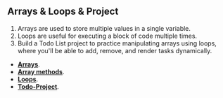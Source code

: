 <!-- #### [Go Back ↩](../README.md) -->
## Arrays & Loops & Project

 1. Arrays are used to store multiple values in a single variable. 
 2. Loops are useful for executing a block of code multiple times.
 3. Build a Todo List project to practice manipulating arrays using loops, where you'll be able to add, remove, and render tasks dynamically.

- [**Arrays**](./arrays/README.md).
- [**Array methods**](./array-methods/README.md).
- [**Loops**](./loops/README.md).
- [**Todo-Project**](./Todo-project/README.md).